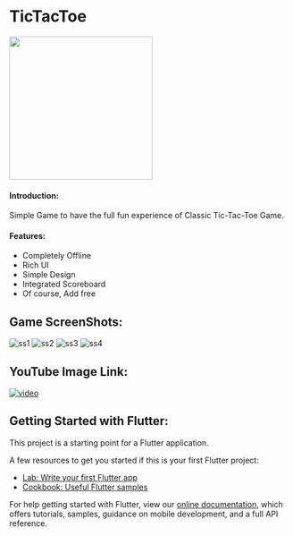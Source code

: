 # TicTacToe
<img src="https://github.com/kmranrg/TicTacToe/blob/main/app_logo/tic_toc_toe_logo.png" width="256" height="256">

#### Introduction:

Simple Game to have the full fun experience of Classic Tic-Tac-Toe Game.

#### Features:

+ Completely Offline
+ Rich UI
+ Simple Design
+ Integrated Scoreboard
+ Of course, Add free

## Game ScreenShots:
![ss1](https://github.com/kmranrg/TicTacToe/blob/main/screenshots/ss1.png) ![ss2](https://github.com/kmranrg/TicTacToe/blob/main/screenshots/ss2.png)
![ss3](https://github.com/kmranrg/TicTacToe/blob/main/screenshots/ss3.png) ![ss4](https://github.com/kmranrg/TicTacToe/blob/main/screenshots/ss4.png)

## YouTube Image Link:
[![video](https://img.youtube.com/vi/1tO8aZsSEBc/0.jpg)](https://youtu.be/1tO8aZsSEBc)

## Getting Started with Flutter:

This project is a starting point for a Flutter application.

A few resources to get you started if this is your first Flutter project:

- [Lab: Write your first Flutter app](https://flutter.dev/docs/get-started/codelab)
- [Cookbook: Useful Flutter samples](https://flutter.dev/docs/cookbook)

For help getting started with Flutter, view our
[online documentation](https://flutter.dev/docs), which offers tutorials,
samples, guidance on mobile development, and a full API reference.
